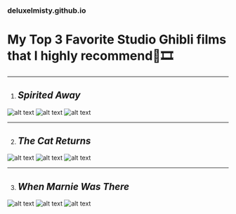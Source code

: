 ### deluxelmisty.github.io

# **My Top 3 Favorite Studio Ghibli films that I highly recommend**🎥🎞️

---

1. ## *Spirited Away*
![alt text](https://i.pinimg.com/564x/72/b4/c6/72b4c6542c67d79ef36e22a8ae17eee7.jpg) 
![alt text](https://i.pinimg.com/564x/71/1b/08/711b08bb00f02377dc0565b01b7d014f.jpg) 
![alt text](https://i.pinimg.com/564x/b4/68/10/b468101f1cac1af5afd492c79026607f.jpg) 

---

2. ## *The Cat Returns*
![alt text](https://i.pinimg.com/564x/b2/54/57/b254578eefdb2102cec83249cb925653.jpg) 
![alt text](https://i.pinimg.com/564x/fb/b0/94/fbb09423f204202c8bc0e1a1e5f1932f.jpg) 
![alt text](https://i.pinimg.com/564x/ea/18/9c/ea189cc992d2ff93bf7eb459255d1355.jpg) 

---

3. ## *When Marnie Was There*
![alt text](https://i.pinimg.com/564x/06/01/ba/0601ba551c71a84ff3c74650e327cd8a.jpg)
![alt text](https://i.pinimg.com/564x/5f/36/20/5f36201f112ea0fecc5c6262097bd100.jpg)
![alt text](https://i.pinimg.com/564x/0f/95/cc/0f95ccb2729f0a66ada9b12e162bad27.jpg)
